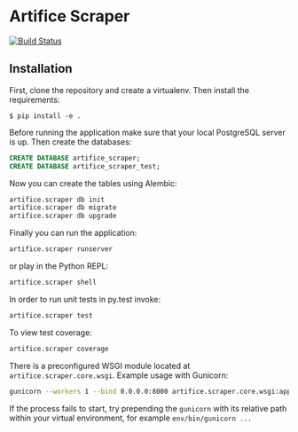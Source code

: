 # Artifice Scraper

[![Build Status](https://travis-ci.org/minelminel/flask-boilerplate.svg?branch=master)](https://travis-ci.org/minelminel/flask-boilerplate)

## Installation

First, clone the repository and create a virtualenv. Then install the requirements:

`$ pip install -e .`

Before running the application make sure that your local PostgreSQL server is up. Then create the databases:

```sql
CREATE DATABASE artifice_scraper;
CREATE DATABASE artifice_scraper_test;
```

Now you can create the tables using Alembic:
```bash
artifice.scraper db init
artifice.scraper db migrate
artifice.scraper db upgrade
```

Finally you can run the application:
```bash
artifice.scraper runserver
```

or play in the Python REPL:
```bash
artifice.scraper shell
```

In order to run unit tests in py.test invoke:
```bash
artifice.scraper test
```

To view test coverage:
```bash
artifice.scraper coverage
```

There is a preconfigured WSGI module located at `artifice.scraper.core.wsgi`. Example usage with Gunicorn:
```bash
gunicorn --workers 1 --bind 0.0.0.0:8000 artifice.scraper.core.wsgi:application
```

If the process fails to start, try prepending the `gunicorn` with its relative path within your virtual environment, for example `env/bin/gunicorn ...`
